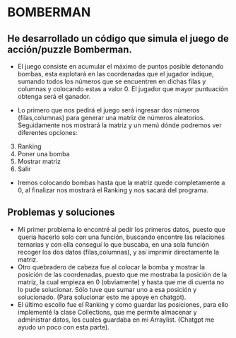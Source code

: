 # BOMBERMAN

## He desarrollado un código que simula el juego de acción/puzzle Bomberman.

- El juego consiste en acumular el máximo de puntos posible detonando bombas, esta explotará en las coordenadas
que el jugador indique, sumando todos los números que se encuentren en dichas filas y columnas y colocando 
estas a valor 0. El jugador que mayor puntuación obtenga será el ganador.

- Lo primero que nos pedirá el juego será ingresar dos números (filas,columnas) para generar una matriz de
números aleatorios.
Seguidamente nos mostrará la matriz y un menú dónde podremos ver diferentes opciones:

3. Ranking
2. Poner una bomba
1. Mostrar matriz
0. Salir

- Iremos colocando bombas hasta que la matriz quede completamente a 0, al finalizar nos mostrará el Ranking
y nos sacará del programa.

## Problemas y soluciones

- Mi primer problema lo encontré al pedir los primeros datos, puesto que queria hacerlo solo con una función,
buscando encontre las relaciones ternarias y con ella conseguí lo que buscaba, en una sola función recoger los
dos datos (filas,columnas), y así imprimir directamente la matriz.
- Otro quebradero de cabeza fue al colocar la bomba y mostrar la posición de las coordenadas, puesto que me 
mostraba la posición de la matriz, la cual empieza en 0 (obviamente) y hasta que me di cuenta no lo pude solucionar.
Sólo tuve que sumar uno a esa posición y solucionado. (Para solucionar esto me apoye en chatgpt).
- El último escollo fue el Ranking y como guardar las posiciones, para ello implementé la clase Collections, que me
permite almacenar y administrar datos, los cuales guardaba en mi Arraylist. (Chatgpt me ayudo un poco con esta parte).

